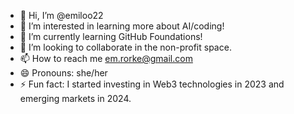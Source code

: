 - 👋 Hi, I’m @emiloo22
- 👀 I’m interested in learning more about AI/coding!
- 🌱 I’m currently learning GitHub Foundations!
- 💞️ I’m looking to collaborate in the non-profit space.
- 📫 How to reach me em.rorke@gmail.com
- 😄 Pronouns: she/her
- ⚡ Fun fact: I started investing in Web3 technologies in 2023 and emerging markets in 2024.  

<!---
emiloo22/emiloo22 is a ✨ special ✨ repository because its `README.md` (this file) appears on your GitHub profile.
You can click the Preview link to take a look at your changes.
--->
